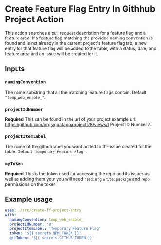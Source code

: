 # Create Feature Flag Entry In Githhub Project Action

This action searches a pull request description for a feature flag and a feature area. If a feature flag matching the
provided naming convention is found and is not already in the current project's feature flag tab, a new entry for that feature
flag will be added to the table, with a status, date, and feature area and an issue will be created for it.

## Inputs

### `namingConvention`

The name substring that all the matching feature flags contain. Default `"temp_web_enable_"`.

### `projectIdNumber`

**Required** This can be found in the url of your project example url: https://github.com/orgs/goatapp/projects/8/views/1 Project ID Number `8`.

### `projectItemLabel`

The name of the github label you want added to the issue created for the table. Default `"Temporary Feature Flag"`.

### `myToken`

**Required** This is the token used for accessing the repo and its issues as well as adding them your you will need `read:org` `write:package` and `repo` permissions on the token

## Example usage

```yaml
uses: ./src/create-ff-project-entry
with:
  namingConvention: temp_web_enable_
  projectIdNumber: '8'
  projectItemLabel: 'Temporary Feature Flag'
  token: '${{ secrets.NPM_TOKEN }}'
  gitToken: '${{ secrets.GITHUB_TOKEN }}'
```
